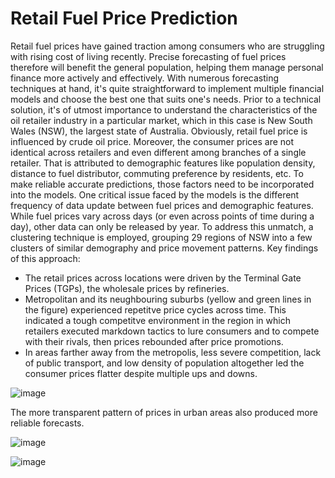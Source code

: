 # Retail Fuel Price Prediction

Retail fuel prices have gained traction among consumers who are struggling with rising cost of living recently. Precise forecasting of fuel prices therefore will benefit the general population, helping them manage personal finance more actively and effectively.
With numerous forecasting techniques at hand, it's quite straightforward to implement multiple financial models and choose the best one that suits one's needs. Prior to a technical solution, it's of utmost importance to understand the characteristics of the oil retailer industry in a particular market, which in this case is New South Wales (NSW), the largest state of Australia.
Obviously, retail fuel price is influenced by crude oil price. Moreover, the consumer prices are not identical across retailers and even different among branches of a single retailer. That is attributed to demographic features like population density, distance to fuel distributor, commuting preference by residents, etc. To make reliable accurate predictions, those factors need to be incorporated into the models.
One critical issue faced by the models is the different frequency of data update between fuel prices and demographic features. While fuel prices vary across days (or even across points of time during a day), other data can only be released by year. To address this unmatch, a clustering technique is employed, grouping 29 regions of NSW into a few clusters of similar demography and price movement patterns.
Key findings of this approach:
- The retail prices across locations were driven by the Terminal Gate Prices (TGPs), the wholesale prices by refineries.
- Metropolitan and its neughbouring suburbs (yellow and green lines in the figure) experienced repetitve price cycles across time. This indicated a tough competitve environment in the region in which retailers executed markdown tactics to lure consumers and to compete with their rivals, then prices rebounded after price promotions.
- In areas farther away from the metropolis, less severe competition, lack of public transport, and low density of population altogether led the consumer prices flatter despite multiple ups and downs.

![image](https://github.com/user-attachments/assets/cd3acead-15b6-429c-a91e-dd08f832c676)

The more transparent pattern of prices in urban areas also produced more reliable forecasts.

![image](https://github.com/user-attachments/assets/13bdcb9e-9517-4ac4-8b3f-9ba4854bd5f5)

![image](https://github.com/user-attachments/assets/45cc8a86-dc26-43dd-a185-08199178fd40)

